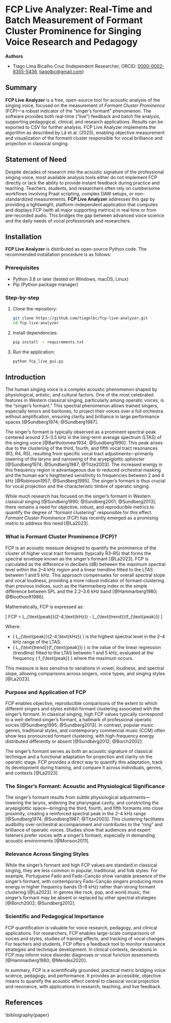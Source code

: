 # FCP Live Analyzer: Real-Time and Batch Measurement of Formant Cluster Prominence for Singing Voice Research and Pedagogy

**Authors**

- Tiago Lima Bicalho Cruz (Independent Researcher, ORCID: [0000-0002-8355-5436](https://orcid.org/0000-0002-8355-5436), [tiagolbc@gmail.com](mailto:tiagolbc@gmail.com))

## Summary

**FCP Live Analyzer** is a free, open-source tool for acoustic analysis of the singing voice, focused on the measurement of *Formant Cluster Prominence* (FCP)—a robust indicator of the “singer’s formant” phenomenon. The software provides both real-time (“live”) feedback and batch file analysis, supporting pedagogical, clinical, and research applications. Results can be exported to CSV for further analysis. FCP Live Analyzer implements the algorithm as described by Lã et al. (2023), enabling objective measurement and visualization of the formant cluster responsible for vocal brilliance and projection in classical singing.

## Statement of Need

Despite decades of research into the acoustic signature of the professional singing voice, most available analysis tools either do not implement FCP directly or lack the ability to provide instant feedback during practice and teaching. Teachers, students, and researchers often rely on cumbersome workflows involving Praat scripting, complex DAW setups, or non-standardized measurements. **FCP Live Analyzer** addresses this gap by providing a lightweight, platform-independent application that computes and displays FCP (with all major supporting metrics) in real time or from pre-recorded audio. This bridges the gap between advanced voice science and the daily needs of vocal professionals and researchers.

## Installation

**FCP Live Analyzer** is distributed as open-source Python code. The recommended installation procedure is as follows:

### Prerequisites

- Python 3.8 or later (tested on Windows, macOS, Linux)
- Pip (Python package manager)

### Step-by-step

1. Clone the repository:
   ```sh
   git clone https://github.com/tiagolbc/fcp-live-analyzer.git
   cd fcp-live-analyzer
   ```
2. Install dependencies:
   ```sh
   pip install -r requirements.txt
   ```
3. Run the application:
   ```sh
   python fcp_live_gui.py
   ```

## Introduction

The human singing voice is a complex acoustic phenomenon shaped by physiological, artistic, and cultural factors. One of the most celebrated features in Western classical singing, particularly among operatic voices, is the “singer’s formant.” This spectral phenomenon allows trained singers, especially tenors and baritones, to project their voices over a full orchestra without amplification, ensuring clarity and brilliance in large performance spaces [@Sundberg1974; @Sundberg1987].

The singer’s formant is typically observed as a prominent spectral peak centered around 2.5–3.5 kHz in the long-term average spectrum (LTAS) of the singing voice [@Bartholomew1934; @Sundberg1990]. This peak arises due to the clustering of the third, fourth, and fifth vocal tract resonances (R3, R4, R5), resulting from specific vocal tract adjustments—primarily lowering of the larynx and narrowing of the aryepiglottic sphincter [@Sundberg1974; @Sundberg1987; @Titze2003]. The increased energy in this frequency region is advantageous due to reduced orchestral masking and the human ear’s heightened sensitivity to frequencies between 2 and 4 kHz [@Robinson1957; @Sundberg1995]. The singer’s formant is thus crucial for vocal projection and the characteristic timbre of operatic singing.

While much research has focused on the singer’s formant in Western classical singing [@Sundberg1990; @Sundberg2001; @Sundberg2013], there remains a need for objective, robust, and reproducible metrics to quantify the degree of “formant clustering” responsible for this effect. *Formant Cluster Prominence* (FCP) has recently emerged as a promising metric to address this need [@La2023].

### What is Formant Cluster Prominence (FCP)?

FCP is an acoustic measure designed to quantify the prominence of the cluster of higher vocal tract formants (typically R3–R5) that forms the spectral envelope known as the singer’s formant [@La2023]. FCP is calculated as the difference in decibels (dB) between the maximum spectral level within the 2–4 kHz region and a linear trendline fitted to the LTAS between 1 and 5 kHz. This approach compensates for overall spectral slope and vocal loudness, providing a more robust indicator of formant clustering than previous indices, such as the Hammarberg index or the simple difference between SPL and the 2.2–3.6 kHz band [@Hammarberg1980; @Bloothooft1986].

Mathematically, FCP is expressed as:

\[ FCP = L_{\text{peak}}(2-4\,\text{kHz}) - L_{\text{trend}}(f_{\text{peak}}) \]

Where:
- \( L_{\text{peak}}(2-4\,\text{kHz}) \) is the highest spectral level in the 2–4 kHz range of the LTAS.
- \( L_{\text{trend}}(f_{\text{peak}}) \) is the value of the linear regression (trendline) fitted to the LTAS between 1 and 5 kHz, evaluated at the frequency \( f_{\text{peak}} \) where the maximum occurs.

This measure is less sensitive to variations in vowel, loudness, and spectral slope, allowing comparisons across singers, voice types, and singing styles [@La2023].

### Purpose and Application of FCP

FCP enables objective, reproducible comparisons of the extent to which different singers and styles exhibit formant clustering associated with the singer’s formant. In classical singing, high FCP values typically correspond to a well-defined singer’s formant, a hallmark of professional operatic voices [@Sundberg1995; @Sundberg2013]. In contrast, popular music genres, traditional styles, and contemporary commercial music (CCM) often show less pronounced formant clustering, with high-frequency energy distributed differently or absent [@Sundberg2012; @Borch2002].

The singer’s formant serves as both an acoustic signature of classical technique and a functional adaptation for projection and clarity on the operatic stage. FCP provides a direct way to quantify this adaptation, track its development during training, and compare it across individuals, genres, and contexts [@La2023].

### The Singer’s Formant: Acoustic and Physiological Significance

The singer’s formant results from subtle physiological adjustments—lowering the larynx, widening the pharyngeal cavity, and constricting the aryepiglottic space—bringing the third, fourth, and fifth formants into close proximity, creating a reinforced spectral peak in the 2–4 kHz range [@Sundberg1974; @Sundberg1987; @Titze2003]. This clustering facilitates audibility over orchestral accompaniment and contributes to the “ring” and brilliance of operatic voices. Studies show that audiences and expert listeners prefer voices with a singer’s formant, especially in demanding acoustic environments [@Monson2011].

### Relevance Across Singing Styles

While the singer’s formant and high FCP values are standard in classical singing, they are less common in popular, traditional, and folk styles. For example, Portuguese Fado and Fado-Canção show variable presence of the singer’s formant, with contemporary Fado-Canção singers producing more energy in higher frequency bands (5–8 kHz) rather than strong formant clustering [@La2023]. In genres like rock, pop, and world music, the singer’s formant may be absent or replaced by other spectral strategies [@Borch2002; @Sundberg2012].

### Scientific and Pedagogical Importance

FCP quantification is valuable for voice research, pedagogy, and clinical applications. For researchers, FCP enables large-scale comparisons of voices and styles, studies of training effects, and tracking of vocal changes. For teachers and students, FCP offers a feedback tool to monitor resonance strategies and technique development. In clinical contexts, deviations in FCP may inform voice disorder diagnoses or vocal function assessments [@Hammarberg1980; @Mendes2020].

In summary, FCP is a scientifically grounded, practical metric bridging voice science, pedagogy, and performance. It provides an accessible, objective means to quantify the acoustic effect central to classical vocal projection and resonance, with applications in research, teaching, and live feedback.

## References

\bibliography{paper}